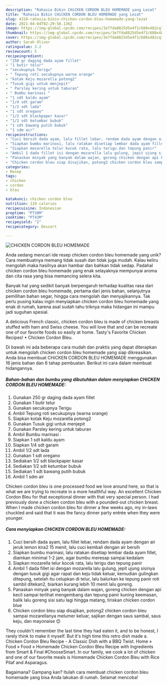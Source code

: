 ```yaml
---
description: "Rahasia Bikin CHiCKEN CORDON BLEU HOMEMADE yang Lezat"
title: "Rahasia Bikin CHiCKEN CORDON BLEU HOMEMADE yang Lezat"
slug: 4318-rahasia-bikin-chicken-cordon-bleu-homemade-yang-lezat
date: 2021-04-04T02:29:58.136Z
image: https://img-global.cpcdn.com/recipes/3e7fda8825d5e4f3/680x482cq70/chicken-cordon-bleu-homemade-foto-resep-utama.jpg
thumbnail: https://img-global.cpcdn.com/recipes/3e7fda8825d5e4f3/680x482cq70/chicken-cordon-bleu-homemade-foto-resep-utama.jpg
cover: https://img-global.cpcdn.com/recipes/3e7fda8825d5e4f3/680x482cq70/chicken-cordon-bleu-homemade-foto-resep-utama.jpg
author: Sarah Oliver
ratingvalue: 3.2
reviewcount: 5
recipeingredient:
- "250 gr daging dada ayam fillet"
- "1 butir telur"
- "secukupnya Terigu"
- " Tepung roti secukupnya warna orange"
- "kotak Keju mozarella potong2"
- "Tusuk gigi untuk menjepit"
- " Parsley kering untuk taburan"
- " Bumbu marinasi "
- "1 sdt kaldu ayam"
- "1/4 sdt garam"
- "1/2 sdt lada"
- "1 sdt oregano"
- "1/2 sdt blackpaper kasar"
- "1/2 sdt ketumbar bubuk"
- "1 sdt bawang putih bubuk"
- "1 sdm air"
recipeinstructions:
- "Cuci bersih dada ayam, lalu fillet lebar, rendam dada ayam dengan air jeruk lemon kira2 15 menit, lalu cuci kembali dengan air bersih"
- "Siapkan bumbu marinasi, lalu ratakan disetiap lembar dada ayam fillet, diamkan minimal 1-2 jam, agar bumbu meresap sampai kedalam"
- "Siapkan mozarella telur kocok rata, lalu terigu dan tepung panir"
- "Ambil 1 dada fillet isi dengan mozarella lalu gulung, jepit ujung sisinya dengan tusuk gigi agar rapat dan keju tidak keluar, kemudian gulingkan ditepung, setelah itu celupkan di telur, lalu balurkan ke tepung panir roti sambil ditekan2, biarkan kurang lebih 10 menit lalu goreng."
- "Panaskan minyak yang banyak dalam wajan, goreng chicken dengan api kecil sampai terlihat mengembang dan tepung panir kuning keemasan, balik lalu goreng sisi satu lagi hingga matang, tiriskan chicken cordon blue"
- "Chicken cordon bleu siap disajikan, potong2 chicken cordon bleu sampai mozarellanya melumer keluar, sajikan dengan saus sambal, saus keju, dan mayonaise 😊"
categories:
- Resep
tags:
- chicken
- cordon
- bleu

katakunci: chicken cordon bleu 
nutrition: 119 calories
recipecuisine: Indonesian
preptime: "PT30M"
cooktime: "PT43M"
recipeyield: "2"
recipecategory: Dessert

---
```



![CHiCKEN CORDON BLEU HOMEMADE](https://img-global.cpcdn.com/recipes/3e7fda8825d5e4f3/680x482cq70/chicken-cordon-bleu-homemade-foto-resep-utama.jpg)

Anda sedang mencari ide resep chicken cordon bleu homemade yang unik? Cara membuatnya memang tidak susah dan tidak juga mudah. Kalau keliru mengolah maka hasilnya akan hambar dan bahkan tidak sedap. Padahal chicken cordon bleu homemade yang enak selayaknya mempunyai aroma dan cita rasa yang bisa memancing selera kita.

Banyak hal yang sedikit banyak berpengaruh terhadap kualitas rasa dari chicken cordon bleu homemade, pertama dari jenis bahan, selanjutnya pemilihan bahan segar, hingga cara mengolah dan menyajikannya. Tak perlu pusing kalau ingin menyiapkan chicken cordon bleu homemade yang enak di rumah, karena asal sudah tahu triknya maka hidangan ini mampu jadi suguhan spesial.

A delicious French classic, chicken cordon bleu is made of chicken breasts stuffed with ham and Swiss cheese. You will love that and can be recreate one of our favorite foods so easily at home. Tasty&#39;s Favorite Chicken Recipes! • Chicken Cordon Bleu.


Di bawah ini ada beberapa cara mudah dan praktis yang dapat diterapkan untuk mengolah chicken cordon bleu homemade yang siap dikreasikan. Anda bisa membuat CHiCKEN CORDON BLEU HOMEMADE menggunakan 16 jenis bahan dan 6 tahap pembuatan. Berikut ini cara dalam membuat hidangannya.

<!--inarticleads1-->

##### Bahan-bahan dan bumbu yang dibutuhkan dalam menyiapkan CHiCKEN CORDON BLEU HOMEMADE:

1. Gunakan 250 gr daging dada ayam fillet
1. Gunakan 1 butir telur
1. Gunakan secukupnya Terigu
1. Ambil  Tepung roti secukupnya (warna orange)
1. Siapkan kotak Keju mozarella potong2
1. Gunakan Tusuk gigi untuk menjepit
1. Gunakan  Parsley kering untuk taburan
1. Ambil  Bumbu marinasi :
1. Siapkan 1 sdt kaldu ayam
1. Siapkan 1/4 sdt garam
1. Ambil 1/2 sdt lada
1. Gunakan 1 sdt oregano
1. Sediakan 1/2 sdt blackpaper kasar
1. Sediakan 1/2 sdt ketumbar bubuk
1. Sediakan 1 sdt bawang putih bubuk
1. Ambil 1 sdm air


Chicken cordon bleu is one processed food we love around here, so that is what we are trying to recreate in a more healthful way. An excellent Chicken Cordon Bleu for that exceptional dinner with that very special person. I had previously done a chicken cordon bleu with a pounded-out chicken breast. When I made chicken cordon bleu for dinner a few weeks ago, my in-laws chuckled and said that it was the fancy dinner party entrée when they were younger. 

<!--inarticleads2-->

##### Cara menyiapkan CHiCKEN CORDON BLEU HOMEMADE:

1. Cuci bersih dada ayam, lalu fillet lebar, rendam dada ayam dengan air jeruk lemon kira2 15 menit, lalu cuci kembali dengan air bersih
1. Siapkan bumbu marinasi, lalu ratakan disetiap lembar dada ayam fillet, diamkan minimal 1-2 jam, agar bumbu meresap sampai kedalam
1. Siapkan mozarella telur kocok rata, lalu terigu dan tepung panir
1. Ambil 1 dada fillet isi dengan mozarella lalu gulung, jepit ujung sisinya dengan tusuk gigi agar rapat dan keju tidak keluar, kemudian gulingkan ditepung, setelah itu celupkan di telur, lalu balurkan ke tepung panir roti sambil ditekan2, biarkan kurang lebih 10 menit lalu goreng.
1. Panaskan minyak yang banyak dalam wajan, goreng chicken dengan api kecil sampai terlihat mengembang dan tepung panir kuning keemasan, balik lalu goreng sisi satu lagi hingga matang, tiriskan chicken cordon blue
1. Chicken cordon bleu siap disajikan, potong2 chicken cordon bleu sampai mozarellanya melumer keluar, sajikan dengan saus sambal, saus keju, dan mayonaise 😊


They couldn&#39;t remember the last time they had eaten it, and to be honest, I rarely think to make it myself. But it&#39;s high time this retro dish made a. Chicken Cordon Bleu Recipe - A Classic Dish with a BBQ Twist. Home » Food » Food » Homemade Chicken Cordon Bleu Recipe with Ingredients from Smart &amp; Final #ChooseSmart. In our family, we cook a lot of chicken and one of our favorite meals is Homemade Chicken Cordon Bleu with Rice Pilaf and Asparagus. 

Bagaimana? Gampang kan? Itulah cara membuat chicken cordon bleu homemade yang bisa Anda lakukan di rumah. Selamat mencoba!
